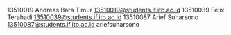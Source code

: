 13510019 Andreas Bara Timur 13510019@students.if.itb.ac.id
13510039 Felix Terahadi 13510039@students.if.itb.ac.id
13510087 Arief Suharsono 13510087@students.if.itb.ac.id ariefsuharsono